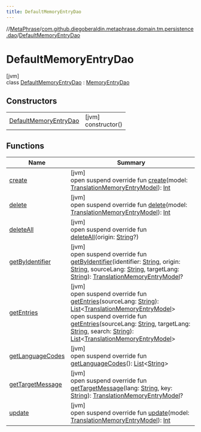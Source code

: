 ```yaml
---
title: DefaultMemoryEntryDao
---
```

//[MetaPhrase](../../../index.html)/[com.github.diegoberaldin.metaphrase.domain.tm.persistence.dao](../index.html)/[DefaultMemoryEntryDao](index.html)



# DefaultMemoryEntryDao



[jvm]\
class [DefaultMemoryEntryDao](index.html) : [MemoryEntryDao](../-memory-entry-dao/index.html)



## Constructors


| | |
|---|---|
| [DefaultMemoryEntryDao](-default-memory-entry-dao.html) | [jvm]<br>constructor() |


## Functions


| Name | Summary |
|---|---|
| [create](create.html) | [jvm]<br>open suspend override fun [create](create.html)(model: [TranslationMemoryEntryModel](../../com.github.diegoberaldin.metaphrase.domain.tm.data/-translation-memory-entry-model/index.html)): [Int](https://kotlinlang.org/api/latest/jvm/stdlib/kotlin/-int/index.html) |
| [delete](delete.html) | [jvm]<br>open suspend override fun [delete](delete.html)(model: [TranslationMemoryEntryModel](../../com.github.diegoberaldin.metaphrase.domain.tm.data/-translation-memory-entry-model/index.html)): [Int](https://kotlinlang.org/api/latest/jvm/stdlib/kotlin/-int/index.html) |
| [deleteAll](delete-all.html) | [jvm]<br>open suspend override fun [deleteAll](delete-all.html)(origin: [String](https://kotlinlang.org/api/latest/jvm/stdlib/kotlin/-string/index.html)?) |
| [getByIdentifier](get-by-identifier.html) | [jvm]<br>open suspend override fun [getByIdentifier](get-by-identifier.html)(identifier: [String](https://kotlinlang.org/api/latest/jvm/stdlib/kotlin/-string/index.html), origin: [String](https://kotlinlang.org/api/latest/jvm/stdlib/kotlin/-string/index.html), sourceLang: [String](https://kotlinlang.org/api/latest/jvm/stdlib/kotlin/-string/index.html), targetLang: [String](https://kotlinlang.org/api/latest/jvm/stdlib/kotlin/-string/index.html)): [TranslationMemoryEntryModel](../../com.github.diegoberaldin.metaphrase.domain.tm.data/-translation-memory-entry-model/index.html)? |
| [getEntries](get-entries.html) | [jvm]<br>open suspend override fun [getEntries](get-entries.html)(sourceLang: [String](https://kotlinlang.org/api/latest/jvm/stdlib/kotlin/-string/index.html)): [List](https://kotlinlang.org/api/latest/jvm/stdlib/kotlin.collections/-list/index.html)&lt;[TranslationMemoryEntryModel](../../com.github.diegoberaldin.metaphrase.domain.tm.data/-translation-memory-entry-model/index.html)&gt;<br>open suspend override fun [getEntries](get-entries.html)(sourceLang: [String](https://kotlinlang.org/api/latest/jvm/stdlib/kotlin/-string/index.html), targetLang: [String](https://kotlinlang.org/api/latest/jvm/stdlib/kotlin/-string/index.html), search: [String](https://kotlinlang.org/api/latest/jvm/stdlib/kotlin/-string/index.html)): [List](https://kotlinlang.org/api/latest/jvm/stdlib/kotlin.collections/-list/index.html)&lt;[TranslationMemoryEntryModel](../../com.github.diegoberaldin.metaphrase.domain.tm.data/-translation-memory-entry-model/index.html)&gt; |
| [getLanguageCodes](get-language-codes.html) | [jvm]<br>open suspend override fun [getLanguageCodes](get-language-codes.html)(): [List](https://kotlinlang.org/api/latest/jvm/stdlib/kotlin.collections/-list/index.html)&lt;[String](https://kotlinlang.org/api/latest/jvm/stdlib/kotlin/-string/index.html)&gt; |
| [getTargetMessage](get-target-message.html) | [jvm]<br>open suspend override fun [getTargetMessage](get-target-message.html)(lang: [String](https://kotlinlang.org/api/latest/jvm/stdlib/kotlin/-string/index.html), key: [String](https://kotlinlang.org/api/latest/jvm/stdlib/kotlin/-string/index.html)): [TranslationMemoryEntryModel](../../com.github.diegoberaldin.metaphrase.domain.tm.data/-translation-memory-entry-model/index.html)? |
| [update](update.html) | [jvm]<br>open suspend override fun [update](update.html)(model: [TranslationMemoryEntryModel](../../com.github.diegoberaldin.metaphrase.domain.tm.data/-translation-memory-entry-model/index.html)): [Int](https://kotlinlang.org/api/latest/jvm/stdlib/kotlin/-int/index.html) |

